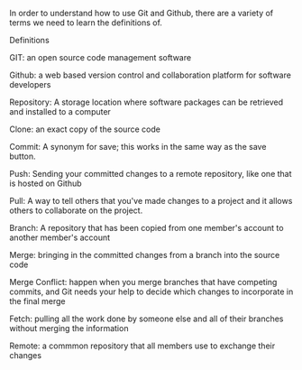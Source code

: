 In order to understand how to use Git and Github, there are a variety of terms we need to learn the definitions of. 

Definitions

GIT: an open source code management software 

Github: a web based version control and collaboration platform for software developers

Repository: A storage location where software packages can be retrieved and installed to a computer

Clone: an exact copy of the source code 

Commit: A synonym for save; this works in the same way as the save button. 

Push: Sending your committed changes to a remote repository, like one that is hosted on Github

Pull: A way to tell others that you've made changes to a project and it allows others to collaborate on the project. 

Branch: A repository that has been copied from one member's account to another member's account

Merge: bringing in the committed changes from a branch into the source code

Merge Conflict: happen when you merge branches that have competing commits, and Git needs your help to decide which changes to incorporate in the final merge

Fetch: pulling all the work done by someone else and all of their branches without merging the information

Remote: a commmon repository that all members use to exchange their changes 

